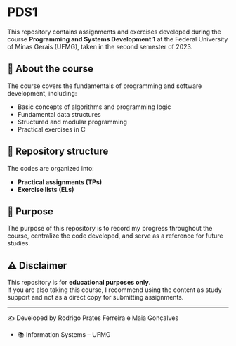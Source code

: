 # PDS1

This repository contains assignments and exercises developed during the course **Programming and Systems Development 1** at the Federal University of Minas Gerais (UFMG), taken in the second semester of 2023.

## 📌 About the course
The course covers the fundamentals of programming and software development, including:
- Basic concepts of algorithms and programming logic  
- Fundamental data structures  
- Structured and modular programming  
- Practical exercises in C  

## 📂 Repository structure
The codes are organized into:
- **Practical assignments (TPs)**  
- **Exercise lists (ELs)**  

## 🚀 Purpose
The purpose of this repository is to record my progress throughout the course, centralize the code developed, and serve as a reference for future studies.  

## ⚠️ Disclaimer
This repository is for **educational purposes only**.  
If you are also taking this course, I recommend using the content as study support and not as a direct copy for submitting assignments.  

---

✍️ Developed by Rodrigo Prates Ferreira e Maia Gonçalves 
- 📚 Information Systems – UFMG

